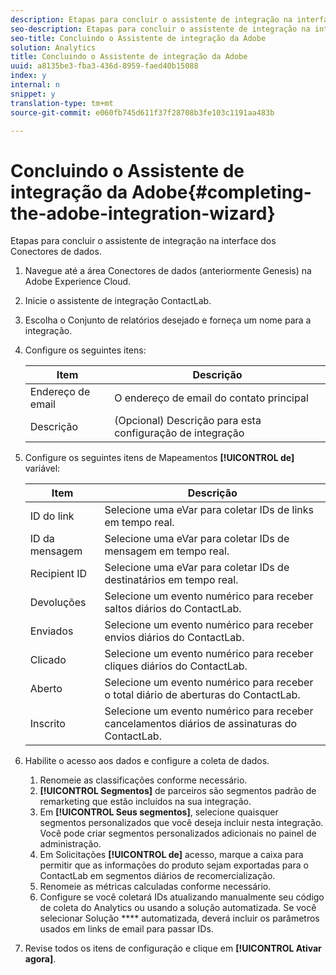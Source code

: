 ```yaml
---
description: Etapas para concluir o assistente de integração na interface dos Conectores de dados.
seo-description: Etapas para concluir o assistente de integração na interface dos Conectores de dados.
seo-title: Concluindo o Assistente de integração da Adobe
solution: Analytics
title: Concluindo o Assistente de integração da Adobe
uuid: a8135be3-fba3-436d-8959-faed40b15088
index: y
internal: n
snippet: y
translation-type: tm+mt
source-git-commit: e060fb745d611f37f28708b3fe103c1191aa483b

---
```



# Concluindo o Assistente de integração da Adobe{#completing-the-adobe-integration-wizard}

Etapas para concluir o assistente de integração na interface dos Conectores de dados.

1. Navegue até a área Conectores de dados (anteriormente Genesis) na Adobe Experience Cloud.
1. Inicie o assistente de integração ContactLab.
1. Escolha o Conjunto de relatórios desejado e forneça um nome para a integração.
1. Configure os seguintes itens:

   | Item | Descrição |
   |---|---|
   | Endereço de email | O endereço de email do contato principal |
   | Descrição | (Opcional) Descrição para esta configuração de integração |

1. Configure os seguintes itens de Mapeamentos **[!UICONTROL de]** variável:

   | Item | Descrição |
   |---|---|
   | ID do link | Selecione uma eVar para coletar IDs de links em tempo real. |
   | ID da mensagem | Selecione uma eVar para coletar IDs de mensagem em tempo real. |
   | Recipient ID | Selecione uma eVar para coletar IDs de destinatários em tempo real. |
   | Devoluções | Selecione um evento numérico para receber saltos diários do ContactLab. |
   | Enviados | Selecione um evento numérico para receber envios diários do ContactLab. |
   | Clicado | Selecione um evento numérico para receber cliques diários do ContactLab. |
   | Aberto | Selecione um evento numérico para receber o total diário de aberturas do ContactLab. |
   | Inscrito | Selecione um evento numérico para receber cancelamentos diários de assinaturas do ContactLab. |

1. Habilite o acesso aos dados e configure a coleta de dados.
   1. Renomeie as classificações conforme necessário.
   1. **[!UICONTROL Segmentos]** de parceiros são segmentos padrão de remarketing que estão incluídos na sua integração.
   1. Em **[!UICONTROL Seus segmentos]**, selecione quaisquer segmentos personalizados que você deseja incluir nesta integração. Você pode criar segmentos personalizados adicionais no painel de administração.
   1. Em Solicitações **[!UICONTROL de]** acesso, marque a caixa para permitir que as informações do produto sejam exportadas para o ContactLab em segmentos diários de recomercialização.
   1. Renomeie as métricas calculadas conforme necessário.
   1. Configure se você coletará IDs atualizando manualmente seu código de coleta do Analytics ou usando a solução automatizada. Se você selecionar Solução **** automatizada, deverá incluir os parâmetros usados em links de email para passar IDs.
1. Revise todos os itens de configuração e clique em **[!UICONTROL Ativar agora]**.
